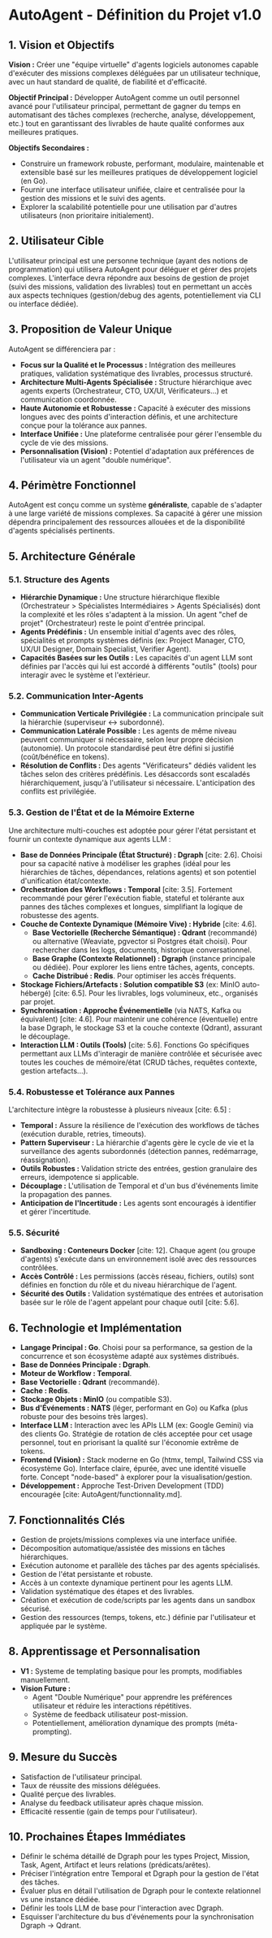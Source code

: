 # **AutoAgent \- Définition du Projet v1.0**

## **1\. Vision et Objectifs**

**Vision :** Créer une "équipe virtuelle" d'agents logiciels autonomes capable d'exécuter des missions complexes déléguées par un utilisateur technique, avec un haut standard de qualité, de fiabilité et d'efficacité.

**Objectif Principal :** Développer AutoAgent comme un outil personnel avancé pour l'utilisateur principal, permettant de gagner du temps en automatisant des tâches complexes (recherche, analyse, développement, etc.) tout en garantissant des livrables de haute qualité conformes aux meilleures pratiques.

**Objectifs Secondaires :**

* Construire un framework robuste, performant, modulaire, maintenable et extensible basé sur les meilleures pratiques de développement logiciel (en Go).  
* Fournir une interface utilisateur unifiée, claire et centralisée pour la gestion des missions et le suivi des agents.  
* Explorer la scalabilité potentielle pour une utilisation par d'autres utilisateurs (non prioritaire initialement).

## **2\. Utilisateur Cible**

L'utilisateur principal est une personne technique (ayant des notions de programmation) qui utilisera AutoAgent pour déléguer et gérer des projets complexes. L'interface devra répondre aux besoins de gestion de projet (suivi des missions, validation des livrables) tout en permettant un accès aux aspects techniques (gestion/debug des agents, potentiellement via CLI ou interface dédiée).

## **3\. Proposition de Valeur Unique**

AutoAgent se différenciera par :

* **Focus sur la Qualité et le Processus :** Intégration des meilleures pratiques, validation systématique des livrables, processus structuré.  
* **Architecture Multi-Agents Spécialisée :** Structure hiérarchique avec agents experts (Orchestrateur, CTO, UX/UI, Vérificateurs...) et communication coordonnée.  
* **Haute Autonomie et Robustesse :** Capacité à exécuter des missions longues avec des points d'interaction définis, et une architecture conçue pour la tolérance aux pannes.  
* **Interface Unifiée :** Une plateforme centralisée pour gérer l'ensemble du cycle de vie des missions.  
* **Personnalisation (Vision) :** Potentiel d'adaptation aux préférences de l'utilisateur via un agent "double numérique".

## **4\. Périmètre Fonctionnel**

AutoAgent est conçu comme un système **généraliste**, capable de s'adapter à une large variété de missions complexes. Sa capacité à gérer une mission dépendra principalement des ressources allouées et de la disponibilité d'agents spécialisés pertinents.

## **5\. Architecture Générale**

### **5.1. Structure des Agents**

* **Hiérarchie Dynamique :** Une structure hiérarchique flexible (Orchestrateur \> Spécialistes Intermédiaires \> Agents Spécialisés) dont la complexité et les rôles s'adaptent à la mission. Un agent "chef de projet" (Orchestrateur) reste le point d'entrée principal.  
* **Agents Prédéfinis :** Un ensemble initial d'agents avec des rôles, spécialités et prompts systèmes définis (ex: Project Manager, CTO, UX/UI Designer, Domain Specialist, Verifier Agent).  
* **Capacités Basées sur les Outils :** Les capacités d'un agent LLM sont définies par l'accès qui lui est accordé à différents "outils" (tools) pour interagir avec le système et l'extérieur.

### **5.2. Communication Inter-Agents**

* **Communication Verticale Privilégiée :** La communication principale suit la hiérarchie (superviseur \<-\> subordonné).  
* **Communication Latérale Possible :** Les agents de même niveau peuvent communiquer si nécessaire, selon leur propre décision (autonomie). Un protocole standardisé peut être défini si justifié (coût/bénéfice en tokens).  
* **Résolution de Conflits :** Des agents "Vérificateurs" dédiés valident les tâches selon des critères prédéfinis. Les désaccords sont escaladés hiérarchiquement, jusqu'à l'utilisateur si nécessaire. L'anticipation des conflits est privilégiée.

### **5.3. Gestion de l'État et de la Mémoire Externe**

Une architecture multi-couches est adoptée pour gérer l'état persistant et fournir un contexte dynamique aux agents LLM :

* **Base de Données Principale (État Structuré) : Dgraph** \[cite: 2.6\]. Choisi pour sa capacité native à modéliser les graphes (idéal pour les hiérarchies de tâches, dépendances, relations agents) et son potentiel d'unification état/contexte.  
* **Orchestration des Workflows : Temporal** \[cite: 3.5\]. Fortement recommandé pour gérer l'exécution fiable, stateful et tolérante aux pannes des tâches complexes et longues, simplifiant la logique de robustesse des agents.  
* **Couche de Contexte Dynamique (Mémoire Vive) : Hybride** \[cite: 4.6\].  
  * **Base Vectorielle (Recherche Sémantique) : Qdrant** (recommandé) ou alternative (Weaviate, pgvector si Postgres était choisi). Pour rechercher dans les logs, documents, historique conversationnel.  
  * **Base Graphe (Contexte Relationnel) : Dgraph** (instance principale ou dédiée). Pour explorer les liens entre tâches, agents, concepts.  
  * **Cache Distribué : Redis**. Pour optimiser les accès fréquents.  
* **Stockage Fichiers/Artefacts : Solution compatible S3** (ex: MinIO auto-hébergé) \[cite: 6.5\]. Pour les livrables, logs volumineux, etc., organisés par projet.  
* **Synchronisation : Approche Événementielle** (via NATS, Kafka ou équivalent) \[cite: 4.6\]. Pour maintenir une cohérence (éventuelle) entre la base Dgraph, le stockage S3 et la couche contexte (Qdrant), assurant le découplage.  
* **Interaction LLM : Outils (Tools)** \[cite: 5.6\]. Fonctions Go spécifiques permettant aux LLMs d'interagir de manière contrôlée et sécurisée avec toutes les couches de mémoire/état (CRUD tâches, requêtes contexte, gestion artefacts...).

### **5.4. Robustesse et Tolérance aux Pannes**

L'architecture intègre la robustesse à plusieurs niveaux \[cite: 6.5\] :

* **Temporal :** Assure la résilience de l'exécution des workflows de tâches (exécution durable, retries, timeouts).  
* **Pattern Superviseur :** La hiérarchie d'agents gère le cycle de vie et la surveillance des agents subordonnés (détection pannes, redémarrage, réassignation).  
* **Outils Robustes :** Validation stricte des entrées, gestion granulaire des erreurs, idempotence si applicable.  
* **Découplage :** L'utilisation de Temporal et d'un bus d'événements limite la propagation des pannes.  
* **Anticipation de l'Incertitude :** Les agents sont encouragés à identifier et gérer l'incertitude.

### **5.5. Sécurité**

* **Sandboxing : Conteneurs Docker** \[cite: 12\]. Chaque agent (ou groupe d'agents) s'exécute dans un environnement isolé avec des ressources contrôlées.  
* **Accès Contrôlé :** Les permissions (accès réseau, fichiers, outils) sont définies en fonction du rôle et du niveau hiérarchique de l'agent.  
* **Sécurité des Outils :** Validation systématique des entrées et autorisation basée sur le rôle de l'agent appelant pour chaque outil \[cite: 5.6\].

## **6\. Technologie et Implémentation**

* **Langage Principal : Go**. Choisi pour sa performance, sa gestion de la concurrence et son écosystème adapté aux systèmes distribués.  
* **Base de Données Principale : Dgraph**.  
* **Moteur de Workflow : Temporal**.  
* **Base Vectorielle : Qdrant** (recommandé).  
* **Cache : Redis**.  
* **Stockage Objets : MinIO** (ou compatible S3).  
* **Bus d'Événements : NATS** (léger, performant en Go) ou Kafka (plus robuste pour des besoins très larges).  
* **Interface LLM :** Interaction avec les APIs LLM (ex: Google Gemini) via des clients Go. Stratégie de rotation de clés acceptée pour cet usage personnel, tout en priorisant la qualité sur l'économie extrême de tokens.  
* **Frontend (Vision) :** Stack moderne en Go (htmx, templ, Tailwind CSS via écosystème Go). Interface claire, épurée, avec une identité visuelle forte. Concept "node-based" à explorer pour la visualisation/gestion.  
* **Développement :** Approche Test-Driven Development (TDD) encouragée \[cite: AutoAgent/functionnality.md\].

## **7\. Fonctionnalités Clés**

* Gestion de projets/missions complexes via une interface unifiée.  
* Décomposition automatique/assistée des missions en tâches hiérarchiques.  
* Exécution autonome et parallèle des tâches par des agents spécialisés.  
* Gestion de l'état persistante et robuste.  
* Accès à un contexte dynamique pertinent pour les agents LLM.  
* Validation systématique des étapes et des livrables.  
* Création et exécution de code/scripts par les agents dans un sandbox sécurisé.  
* Gestion des ressources (temps, tokens, etc.) définie par l'utilisateur et appliquée par le système.

## **8\. Apprentissage et Personnalisation**

* **V1 :** Systeme de templating basique pour les prompts, modifiables manuellement.  
* **Vision Future :**  
  * Agent "Double Numérique" pour apprendre les préférences utilisateur et réduire les interactions répétitives.  
  * Système de feedback utilisateur post-mission.  
  * Potentiellement, amélioration dynamique des prompts (méta-prompting).

## **9\. Mesure du Succès**

* Satisfaction de l'utilisateur principal.  
* Taux de réussite des missions déléguées.  
* Qualité perçue des livrables.  
* Analyse du feedback utilisateur après chaque mission.  
* Efficacité ressentie (gain de temps pour l'utilisateur).

## **10\. Prochaines Étapes Immédiates**

* Définir le schéma détaillé de Dgraph pour les types Project, Mission, Task, Agent, Artifact et leurs relations (prédicats/arêtes).  
* Préciser l'intégration entre Temporal et Dgraph pour la gestion de l'état des tâches.  
* Évaluer plus en détail l'utilisation de Dgraph pour le contexte relationnel vs une instance dédiée.  
* Définir les tools LLM de base pour l'interaction avec Dgraph.  
* Esquisser l'architecture du bus d'événements pour la synchronisation Dgraph \-\> Qdrant.